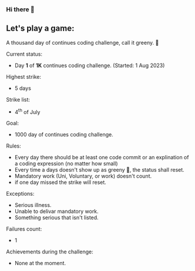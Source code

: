 ### Hi there 👋

## Let's play a game:

A thousand day of continues coding challenge, call it greeny. 🍃

Current status:
 - Day **1** of **1K** continues coding challenge. (Started: 1 Aug 2023)

Highest strike:
 - 5 days

Strike list:
 - 4<sup>th</sup> of July

Goal:
 - 1000 day of continues coding challenge.

Rules:
 - Every day there should be at least one code commit or an explination of a coding expression (no matter how small)
 - Every time a days doesn't show up as greeny 🍃, the status shall reset.
 - Mandatory work (Uni, Voluntary, or work) doesn't count.
 - if one day missed the strike will reset.

Exceptions:
 - Serious illness.
 - Unable to delivar mandatory work.
 - Something serious that isn't listed.

Failures count:
 - 1

Achievements during the challenge:
 - None at the moment.

<!---
Don't ask about the name I've tried 😒

Special earnings from my university:

Earned two of those though...
![badge]

[badge]: https://custom-icon-badges.herokuapp.com/badge/ADS&AI-1x-orange.svg?logo=goldmedal
-->

<!-- Originals...
**JouharBirakdar223787/JouharBirakdar223787** is a ✨ _special_ ✨ repository because its `README.md` (this file) appears on your GitHub profile.

Here are some ideas to get you started:

- 🔭 I’m currently working on ...
- 🌱 I’m currently learning ...
- 👯 I’m looking to collaborate on ...
- 🤔 I’m looking for help with ...
- 💬 Ask me about ...
- 📫 How to reach me: ...
- 😄 Pronouns: ...
- ⚡ Fun fact: ...
-->
